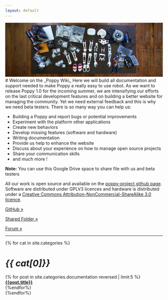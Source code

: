 ```yaml
---
layout: default
---
```

<img src="media/poppy_components-1100x3801.jpg" width="950">
# Welcome on the _Poppy Wiki_
Here we will build all documentation and support needed to make Poppy a really easy to use robot. As we want to release Poppy 1.0 for the incoming summer, we are intensifying our efforts on the last critical development features and on building a better website for managing the community. Yet we need external feedback and this is why we need beta testers.
There is so many way you can help us:

- Building a Poppy and report bugs or potential improvements
- Experiment with the platform other applications
- Create new behaviors
- Develop missing features (software and hardware)
- Writing documentation
- Provide us help to enhance the website
- Discuss about your experience on how to manage open source projects
- Share your communication skills
- and much more !

**Note:** You can use this Google Drive space to share file with us and beta testers</p>

All our work is open source and available on the [poppy-project github page](https://www.github.com/poppy-project/). Software are distributed under GPLV3 licences and hardware is distributed under a [Creative Commons Attribution-NonCommercial-ShareAlike 3.0 licence](http://creativecommons.org/licenses/by-nc-sa/3.0/). 

<div class="row">
  <div class="col-md-4">
    <p><a href="https://poppy-project-forum.bordeaux.inria.fr/" class="btn btn-primary btn-lg btn-block" role="button" target="_blank"><i class="fa fa-github fa-fw"></i> GitHub &raquo;</a></p>
  </div>
  <div class="col-md-4">
    <p><a href="https://drive.google.com/folderview?id=0B_q9MlqcWxlNeHlHcjdXdmhIRXc&usp=sharing" class="btn btn-lg btn-block" role="button" target="_blank"> <i class="fa fa-folder-open fa-fw"></i>Shared Folder &raquo;</a></p>
  </div>
  <div class="col-md-4">
    <p><a href="https://poppy-project-forum.bordeaux.inria.fr/" class="btn btn-danger btn-lg btn-block" role="button" target="_blank"><i class="fa fa-users fa-fw"></i> Forum &raquo;</a></p>
  </div>
</div>

<hr />
<div class="row">
{% for cat in site.categories %}
  <div class="col-md-4">
    <div class="index-menu">
      <h1> <em> {{ cat[0]}} </em> </h1>
      {% for post in site.categories.documentation reversed | limit:5 %}
        <a href="{{site.baseurl}}{{post.url}}"> <strong> {{post.title}} </strong> </a>
        <br/>
      {%endfor%}
    </div>
  </div>
{%endfor%}

</div>

